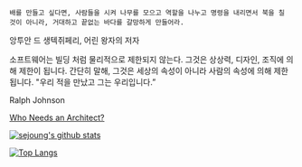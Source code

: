 

`배를 만들고 싶다면, 사람들을 시켜 나무를 모으고 역할을 나누고 명령을 내리면서 북을 칠 것이 아니라, 거대하고 끝없는 바다를 갈망하게 만들어라.` 

앙투안 드 생텍쥐페리, 어린 왕자의 저자

소프트웨어는 빌딩 처럼 물리적으로 제한되지 않는다. 그것은 상상력, 디자인, 조직에 의해 제한이 됩니다. 간단히 말해, 그것은 세상의 속성이 아니라 사람의 속성에 의해 제한됩니다. 
"우리 적을 만났고 그는 우리입니다.”

Ralph Johnson

[Who Needs an Architect?](https://martinfowler.com/ieeeSoftware/whoNeedsArchitect.pdf)

[![sejoung's github stats](https://github-readme-stats.vercel.app/api?username=sejoung)](https://github.com/anuraghazra/github-readme-stats)


[![Top Langs](https://github-readme-stats.vercel.app/api/top-langs/?username=sejoung)](https://github.com/anuraghazra/github-readme-stats)



<!--
**sejoung/sejoung** is a ✨ _special_ ✨ repository because its `README.md` (this file) appears on your GitHub profile.

Here are some ideas to get you started:

- 🔭 I’m currently working on ...
- 🌱 I’m currently learning ...
- 👯 I’m looking to collaborate on ...
- 🤔 I’m looking for help with ...
- 💬 Ask me about ...
- 📫 How to reach me: ...
- 😄 Pronouns: ...
- ⚡ Fun fact: ...
-->
